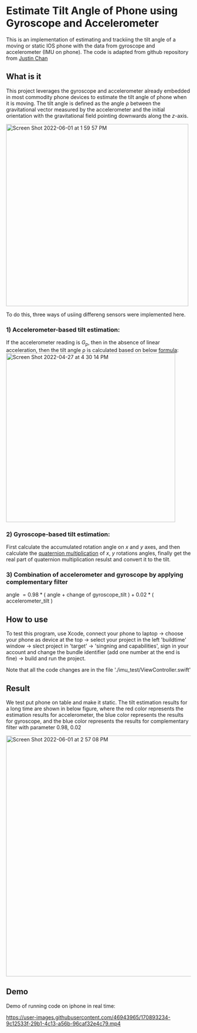 # Estimate Tilt Angle of Phone using Gyroscope and Accelerometer

This is an implementation of estimating and trackiing the tilt angle of a moving or static IOS phone with the data from gyroscope and accelerometer (IMU on phone). The code is adapted from github repository from [Justin Chan](https://github.com/justinklchan/imu_iphone)

## What is it
This project leverages the gyroscope and accelerometer already embedded in most commodity phone devices to estimate the tilt angle of phone when it is moving. The tilt angle is defined as the angle ρ between the gravitational vector measured by the accelerometer and the initial orientation with the gravitational field pointing downwards along the $z$-axis. 

<img width="497" alt="Screen Shot 2022-06-01 at 1 59 57 PM" src="https://user-images.githubusercontent.com/46943965/171500709-5eb50fd9-6cc2-4431-891c-5483a58a3ff5.png">

To do this, three ways of usiing differeng sensors were implemented here.

### 1) Accelerometer-based tilt estimation:

If the accelerometer reading is $G_p$, then in the absence of linear acceleration, then the tilt angle ρ is calculated based on below [formula](https://www.nxp.com/files-static/sensors/doc/app_note/AN3461.pdf):
<img width="461" alt="Screen Shot 2022-04-27 at 4 30 14 PM" src="https://user-images.githubusercontent.com/46943965/171502893-0bfb2a96-433c-45eb-80fb-85fa50cf7488.png">

### 2) Gyroscope-based tilt estimation:

First calculate the accumulated rotation angle on $x$ and $y$ axes, and then calculate the [quaternion multiplication](http://msl.cs.illinois.edu/~lavalle/papers/LavYerKatAnt14.pdf) of $x$, $y$ rotations angles, finally get the real part of quaternion multiplication resulst and convert it to the tilt.

### 3) Combination of accelerometer and gyroscope by applying complementary filter
angle $= 0.98 * ($ angle $+$ change of gyroscope_tilt $) + 0.02 * ($ accelerometer_tilt $)$
## How to use

To test this program, use Xcode, connect your phone to laptop -> choose your phone as device at the top -> select your project in the left 'buildtime' window -> slect project in 'target' -> 'singning and capabilities', sign in your account and change the bundle identifier (add one number at the end is fine) -> build and run the project.

Note that all the code changes are in the file './imu_test/ViewController.swift'

## Result
We test put phone on table and make it static. The tilt estimation results for a long time are shown in below figure, where the red color represents the estimation results for accelerometer, the blue color represents the results for gyroscope, and the blue color represents the results for complementary filter with parameter 0.98, 0.02

<img width="657" alt="Screen Shot 2022-06-01 at 2 57 08 PM" src="https://user-images.githubusercontent.com/46943965/171508722-5dee7e61-0fc9-4182-a3e7-cfa05efd44e2.png">

## Demo
Demo of running code on iphone in real time:

https://user-images.githubusercontent.com/46943965/170893234-9c12533f-29b1-4c13-a56b-96caf32e4c79.mp4

